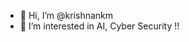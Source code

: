 - 👋 Hi, I’m @krishnankm
- 👀 I’m interested in AI, Cyber Security !!
<!---
krishnankm/krishnankm is a ✨ special ✨ repository because its `README.md` (this file) appears on your GitHub profile.
You can click the Preview link to take a look at your changes.
--->
